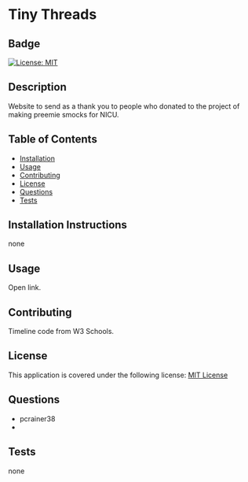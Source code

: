 
  # Tiny Threads

  ## Badge
  [![License: MIT](https://img.shields.io/badge/License-MIT-yellow.svg)](https://opensource.org/licenses/MIT)

  ## Description 
  
  Website to send as a thank you to people who donated to the project of making preemie smocks for NICU.

  ## Table of Contents 
  - [Installation](#installation) 
  - [Usage](#usage) 
  - [Contributing](#contributing) 
  - [License](#license) 
  - [Questions](#questions)
  - [Tests](#tests)

  ## Installation Instructions 
  
  none

  ## Usage 
 
  Open link.

  ## Contributing   
 
  Timeline code from W3 Schools.
  
  ## License 
 
  This application is covered under the following license:
    [MIT License](https://opensource.org/licenses/)
  
  ## Questions
  
  - pcrainer38
  - 
  
   ## Tests 
  
   none
